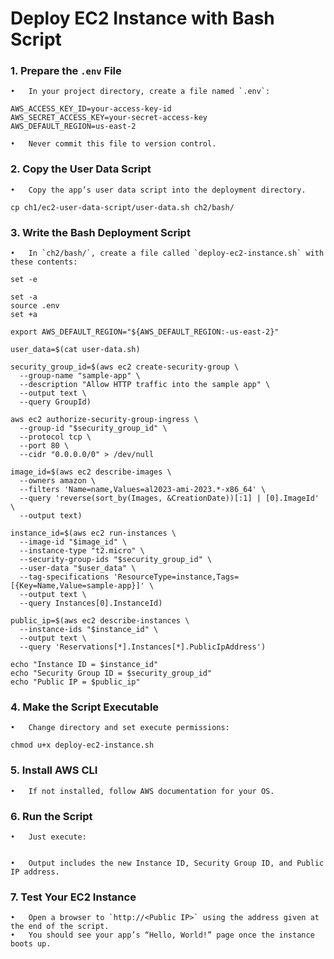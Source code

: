 # Deploy EC2 Instance with Bash Script 

### 1. Prepare the `.env` File
	•	In your project directory, create a file named `.env`:

```
AWS_ACCESS_KEY_ID=your-access-key-id
AWS_SECRET_ACCESS_KEY=your-secret-access-key
AWS_DEFAULT_REGION=us-east-2

```

	•	Never commit this file to version control.
### 2. Copy the User Data Script
	•	Copy the app’s user data script into the deployment directory.

```
cp ch1/ec2-user-data-script/user-data.sh ch2/bash/

```

### 3. Write the Bash Deployment Script
	•	In `ch2/bash/`, create a file called `deploy-ec2-instance.sh` with these contents:

```#!/usr/bin/env bash
set -e

set -a
source .env
set +a

export AWS_DEFAULT_REGION="${AWS_DEFAULT_REGION:-us-east-2}"

user_data=$(cat user-data.sh)

security_group_id=$(aws ec2 create-security-group \
  --group-name "sample-app" \
  --description "Allow HTTP traffic into the sample app" \
  --output text \
  --query GroupId)

aws ec2 authorize-security-group-ingress \
  --group-id "$security_group_id" \
  --protocol tcp \
  --port 80 \
  --cidr "0.0.0.0/0" > /dev/null

image_id=$(aws ec2 describe-images \
  --owners amazon \
  --filters 'Name=name,Values=al2023-ami-2023.*-x86_64' \
  --query 'reverse(sort_by(Images, &CreationDate))[:1] | [0].ImageId' \
  --output text)

instance_id=$(aws ec2 run-instances \
  --image-id "$image_id" \
  --instance-type "t2.micro" \
  --security-group-ids "$security_group_id" \
  --user-data "$user_data" \
  --tag-specifications 'ResourceType=instance,Tags=[{Key=Name,Value=sample-app}]' \
  --output text \
  --query Instances[0].InstanceId)

public_ip=$(aws ec2 describe-instances \
  --instance-ids "$instance_id" \
  --output text \
  --query 'Reservations[*].Instances[*].PublicIpAddress')

echo "Instance ID = $instance_id"
echo "Security Group ID = $security_group_id"
echo "Public IP = $public_ip"

```

### 4. Make the Script Executable
	•	Change directory and set execute permissions:

```cd ch2/bash
chmod u+x deploy-ec2-instance.sh

```

### 5. Install AWS CLI
	•	If not installed, follow AWS documentation for your OS.

### 6. Run the Script
	•	Just execute:

```./deploy-ec2-instance.sh

```

	•	Output includes the new Instance ID, Security Group ID, and Public IP address.
### 7. Test Your EC2 Instance
	•	Open a browser to `http://<Public IP>` using the address given at the end of the script.
	•	You should see your app’s “Hello, World!” page once the instance boots up.
